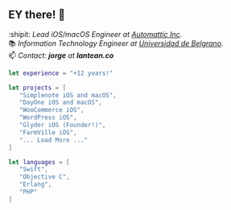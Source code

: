 ## EY there! 👋

:shipit: _Lead iOS/macOS Engineer at [Automattic Inc](www.automattic.com)._<br/>
📚 _Information Technology Engineer at [Universidad de Belgrano](www.ub.edu.ar)._<br/>
📫 _Contact: **jorge** at **lantean.co**_

```swift
let experience = "+12 years!"

let projects = [
   "Simplenote iOS and macOS",
   "DayOne iOS and macOS",
   "WooCommerce iOS",
   "WordPress iOS",
   "Glyder iOS (Founder!)",
   "FarmVille iOS",
   "... Load More ..."
]

let languages = [
   "Swift",
   "Objective C",
   "Erlang",
   "PHP"
]
```
